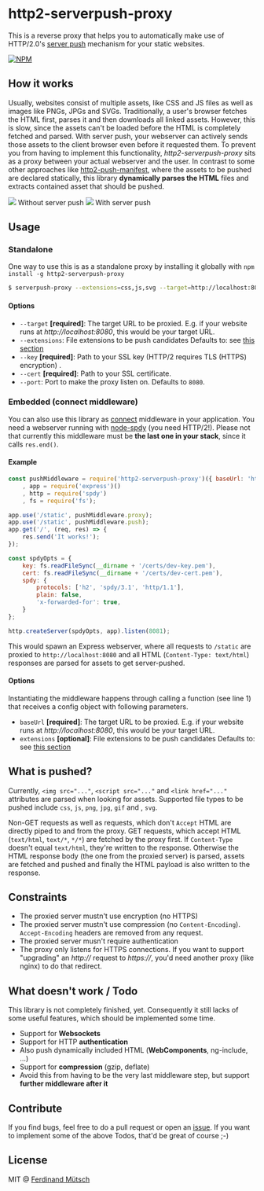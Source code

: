 # http2-serverpush-proxy

This is a reverse proxy that helps you to automatically make use of HTTP/2.0's [server push](http://blog.xebia.com/http2-server-push/) mechanism for your static websites.

[![NPM](https://nodei.co/npm/http2-serverpush-proxy.png?downloads=true&downloadRank=true&stars=true)](https://nodei.co/npm/http2-serverpush-proxy/)

## How it works
Usually, websites consist of multiple assets, like CSS and JS files as well as images like PNGs, JPGs and SVGs. Traditionally, a user's browser fetches the HTML first, parses it and then downloads all linked assets. However, this is slow, since the assets can't be loaded before the HTML is completely fetched and parsed. With server push, your webserver can actively sends those assets to the client browser even before it requested them. To prevent you from having to implement this functionality, _http2-serverpush-proxy_ sits as a proxy between your actual webserver and the user. In contrast to some other approaches like [http2-push-manifest](https://github.com/GoogleChrome/http2-push-manifest), where the assets to be pushed are declared statically, this library __dynamically parses the HTML__ files and extracts contained asset that should be pushed.

![](https://anchr.io/i/XEitW.png)
Without server push
![](https://anchr.io/i/AOisH.png)
With server push

## Usage
### Standalone
One way to use this is as a standalone proxy by installing it globally with `npm install -g http2-serverpush-proxy`
```bash
$ serverpush-proxy --extensions=css,js,svg --target=http://localhost:8080 --key=./certs/dev-key.pem --cert=./certs/dev-cert.pem --port 3000
```

#### Options
* `--target` __[required]__: The target URL to be proxied. E.g. if your website runs at _http://localhost:8080_, this would be your target URL. 
* `--extensions`: File extensions to be push candidates Defaults to: see [this section](#what-is-pushed)
* `--key` __[required]__: Path to your SSL key (HTTP/2 requires TLS (HTTPS) encryption) .
* `--cert` __[required]__:  Path to your SSL certificate.
* `--port`: Port to make the proxy listen on. Defaults to `8080`.

### Embedded (connect middleware)
You can also use this library as [connect](https://www.npmjs.com/package/connect) middleware in your application. You need a webserver running with [node-spdy](https://www.npmjs.com/package/spdy) (you need HTTP/2!). Please not that currently this middleware must be __the last one in your stack__, since it calls `res.end()`.

#### Example
```javascript
const pushMiddleware = require('http2-serverpush-proxy')({ baseUrl: 'http://localhost:8080' })
    , app = require('express')()
    , http = require('spdy')
    , fs = require('fs');

app.use('/static', pushMiddleware.proxy);
app.use('/static', pushMiddleware.push);
app.get('/', (req, res) => {
    res.send('It works!');
});

const spdyOpts = {
    key: fs.readFileSync(__dirname + '/certs/dev-key.pem'),
    cert: fs.readFileSync(__dirname + '/certs/dev-cert.pem'),
    spdy: {
        protocols: ['h2', 'spdy/3.1', 'http/1.1'],
        plain: false,
        'x-forwarded-for': true,
    }
};

http.createServer(spdyOpts, app).listen(8081);
```

This would spawn an Express webserver, where all requests to `/static` are proxied to `http://localhost:8080` and all HTML (`Content-Type: text/html`) responses are parsed for assets to get server-pushed.

#### Options
Instantiating the middleware happens through calling a function (see line 1) that receives a config object with following parameters.
* `baseUrl` __[required]__: The target URL to be proxied. E.g. if your website runs at _http://localhost:8080_, this would be your target URL. 
* `extensions` __[optional]__: File extensions to be push candidates Defaults to: see [this section](#what-is-pushed)

## What is pushed?
Currently, `<img src="..."`, `<script src="..."` and `<link href="..."` attributes are parsed when looking for assets. Supported file types to be pushed include `css`, `js`, `png`, `jpg`, `gif` and , `svg`.

Non-GET requests as well as requests, which don't `Accept` HTML are directly piped to and from the proxy. GET requests, which accept HTML (`text/html`, `text/*`, `*/*`) are fetched by the proxy first. If `Content-Type` doesn't equal `text/html`, they're written to the response. Otherwise the HTML response body (the one from the proxied server) is parsed, assets are fetched and pushed and finally the HTML payload is also written to the response.

## Constraints
* The proxied server mustn't use encryption (no HTTPS)
* The proxied server mustn't use compression (no `Content-Encoding`). `Accept-Encoding` headers are removed from any request.
* The proxied server musn't require authentication
* The proxy only listens for HTTPS connections. If you want to support "upgrading" an _http://_ request to _https://_, you'd need another proxy (like nginx) to do that redirect.

## What doesn't work / Todo
This library is not completely finished, yet. Consequently it still lacks of some useful features, which should be implemented some time. 
* Support for __Websockets__
* Support for HTTP __authentication__
* Also push dynamically included HTML (__WebComponents__, ng-include, ...)
* Support for __compression__ (gzip, deflate)
* Avoid this from having to be the very last middleware step, but support __further middleware after it__

## Contribute
If you find bugs, feel free to do a pull request or open an [issue](https://github.com/n1try/http2-serverpush-proxy/issues). If you want to implement some of the above Todos, that'd be great of course ;-)

## License
MIT @ [Ferdinand Mütsch](https://ferdinand-muetsch.de)